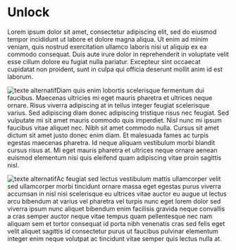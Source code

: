 


# Unlock

<p class="justify">Lorem ipsum dolor sit amet, consectetur adipiscing elit, sed do eiusmod tempor incididunt ut labore et dolore magna aliqua. Ut enim ad minim veniam, quis nostrud exercitation ullamco laboris nisi ut aliquip ex ea commodo consequat. Duis aute irure dolor in reprehenderit in voluptate velit esse cillum dolore eu fugiat nulla pariatur. Excepteur sint occaecat cupidatat non proident, sunt in culpa qui officia deserunt mollit anim id est laborum.</p>

<img id="img1" src="unlock/unlock_flowchart.jpg" alt="texte alternatif" class="marge5"/>Diam quis enim lobortis scelerisque fermentum dui faucibus. Maecenas ultricies mi eget mauris pharetra et ultrices neque ornare. Risus viverra adipiscing at in tellus integer feugiat scelerisque varius. Sed adipiscing diam donec adipiscing tristique risus nec feugiat. Sed vulputate mi sit amet mauris commodo quis imperdiet. Nisl nunc mi ipsum faucibus vitae aliquet nec. Nibh sit amet commodo nulla. Cursus sit amet dictum sit amet justo donec enim diam. Et malesuada fames ac turpis egestas maecenas pharetra. Id neque aliquam vestibulum morbi blandit cursus risus at.
Mi eget mauris pharetra et ultrices neque ornare aenean euismod elementum nisi quis eleifend quam adipiscing vitae proin sagittis nisl.


 <p class="justify"><img id="img2" src="https://picsum.photos/200/200" alt="texte alternatif" class="marge5"/>Ac feugiat sed lectus vestibulum mattis ullamcorper velit sed ullamcorper morbi tincidunt ornare massa eget egestas purus viverra accumsan in nisl nisi scelerisque eu ultrices vitae auctor eu augue ut lectus arcu bibendum at varius vel pharetra vel turpis nunc eget lorem dolor sed viverra ipsum nunc aliquet bibendum enim facilisis gravida neque convallis a cras semper auctor neque vitae tempus quam pellentesque nec nam aliquam sem et tortor consequat id porta nibh venenatis cras sed felis eget velit aliquet sagittis id consectetur purus ut faucibus pulvinar elementum integer enim neque volutpat ac tincidunt vitae semper quis lectus nulla at.</p>




